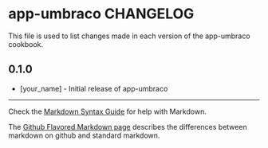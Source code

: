 app-umbraco CHANGELOG
=====================

This file is used to list changes made in each version of the app-umbraco cookbook.

0.1.0
-----
- [your_name] - Initial release of app-umbraco

- - -
Check the [Markdown Syntax Guide](http://daringfireball.net/projects/markdown/syntax) for help with Markdown.

The [Github Flavored Markdown page](http://github.github.com/github-flavored-markdown/) describes the differences between markdown on github and standard markdown.
